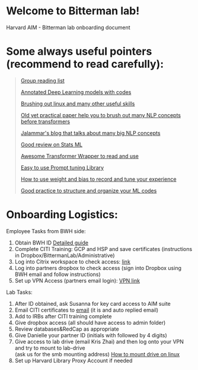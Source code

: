 # Welcome to Bitterman lab!
Harvard AIM - Bitterman lab onboarding document

# Some always useful pointers (recommend to read carefully):
>[Group reading list](https://github.com/shan23chen/paper-reading)
>
>[Annotated Deep Learning models with codes](https://nn.labml.ai/)
>
>[Brushing out linux and many other useful skills](https://missing.csail.mit.edu/)
>
>[Old yet practical paper help you to brush out many NLP concepts before transformers](https://academic.oup.com/jamiaopen/article/2/1/150/5273645#198267995)
>
>[Jalammar's blog that talks about many big NLP concepts](https://jalammar.github.io/)
>
>[Good review on Stats ML](http://www.ai.mit.edu/courses/6.867-f04/exams/final2004sols.pdf)
>
>[Awesome Transformer Wrapper to read and use](https://github.com/Machine-Learning-for-Medical-Language/cnlp_transformers)
>
>[Easy to use Prompt tuning Library](https://github.com/thunlp/OpenPrompt)
>
>[How to use weight and bias to record and tune your experience](https://wandb.ai/amogkam/transformers/reports/Hyperparameter-Optimization-for-Hugging-Face-Transformers--VmlldzoyMTc2ODI)
>
>[Good practice to structure and organize your ML codes](https://github.com/ashleve/lightning-hydra-template)

# Onboarding Logistics:
Employee Tasks from BWH side:
1. Obtain BWH ID [Detailed guide](https://rise.articulate.com/share/iqg76n3ccfpCVmx7BaiCV0YHBjh44xHV#/)
2. Complete CITI Training: GCP and HSP and save certificates (instructions in Dropbox/BittermanLab/Administrative)
3. Log into Citrix workspace to check access: [link](https://workspace.partners.org/Citrix/UniversalWeb/)
4. Log into partners dropbox to check access (sign into Dropbox using BWH 
email and follow instructions)
5. Set up VPN Access (partners email login): [VPN link](https://pulse.massgeneralbrigham.org/resources_training/remote_work_toolkit/vpn)

Lab Tasks:
1. After ID obtained, ask Susanna for key card access to AIM suite
2. Email CITI certificates to [email](CITIPROGRAM@PARTNERS.ORG) (it is and auto replied email)
3. Add to IRBs after CITI training complete
4. Give dropbox access (all should have access to admin folder)
5. Review databases&RedCap as appropriate
6. Give Danielle your partner ID (initials with followed by 4 digits)
7. Give access to lab drive (email Kris Zhai) and then log onto your VPN and try to mount to lab-drive <br /> (ask us for the smb mounting address)
    [How to mount drive on linux](https://marzorati.co/how-to-mount-cifs-share-permanently-on-ubuntu/)
8. Set up Harvard Library Proxy Account if needed
